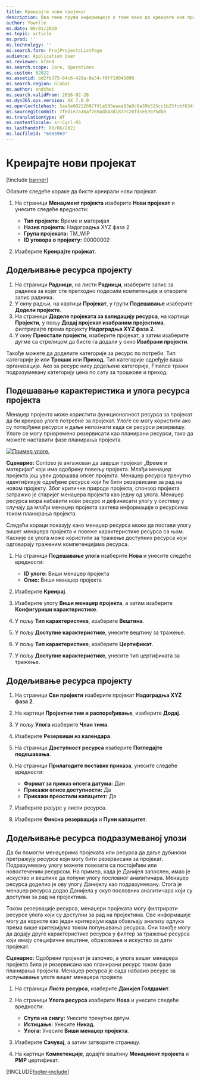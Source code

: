 ```yaml
---
title: Креирајте нови пројекат
description: Ова тема пружа информације о томе како да креирате нов пројекат.
author: Yowelle
ms.date: 09/01/2020
ms.topic: article
ms.prod: ''
ms.technology: ''
ms.search.form: ProjProjectsListPage
audience: Application User
ms.reviewer: kfend
ms.search.scope: Core, Operations
ms.custom: 82022
ms.assetid: bd2fb375-84c6-428a-8e54-f0f719045898
ms.search.region: Global
ms.author: andchoi
ms.search.validFrom: 2016-02-28
ms.dyn365.ops.version: AX 7.0.0
ms.openlocfilehash: 5aa5e00252697f91a585eaaa83a0c8a39b315cc1b25fcbf6343fdf2ce31a824e
ms.sourcegitcommit: 7f8d1e7a16af769adb43d1877c28fdce53975db8
ms.translationtype: HT
ms.contentlocale: sr-Cyrl-RS
ms.lasthandoff: 08/06/2021
ms.locfileid: "6985969"
---
```

# <a name="create-a-new-project"></a>Креирајте нови пројекат

[!include [banner](../includes/banner.md)]

Обавите следеће кораке да бисте креирали нови пројекат.

1. На страници **Менаџмент пројекта** изаберите **Нови пројекат** и унесите следеће вредности:

    - **Тип пројекта:** Време и материјал
    - **Назив пројекта:** Надоградња XYZ фаза 2
    - **Група пројеката:** TM\_WIP
    - **ID уговора о пројекту:** 00000002

2. Изаберите **Креирајте пројекат**.

## <a name="assign-a-resource-to-a-project"></a>Додељивање ресурса пројекту

1. На страници **Радници**, на листи **Радници**, изаберите запис за радника за којег сте претходно подесили компетенције и отворите запис радника.
2. У окну радњи, на картици **Пројекат**, у групи **Подешавање** изаберите **Додели пројекте**.
3. На страници **Доделе пројеката за валидацију ресурса**, на картици **Пројекти**, у пољу **Додај пројекат изабраним пројектима**, филтрирајте према пројекту **Надоградња XYZ фаза 2**.
4. У окну **Преостали пројекти**, изаберите пројекат, а затим изаберите дугме са стрелицом да бисте га додали у окно **Изабрани пројекти**.

Такође можете да доделите категорије за ресурс по потреби. Тип категорије је или **Трошак** или **Приход**. Тип категорије одређује ваша организација. Ако за ресурс нису додељене категорије, Finance тражи подразумевану категорију цена по сату за трошкове и приход.

## <a name="set-up-project-resource-and-role-characteristics"></a>Подешавање карактеристика и улога ресурса пројекта

Менаџер пројекта може користити функционалност ресурса за пројекат да би креирао улоге потребне за пројекат. Улоге се могу користити ако су потврђени ресурси и даље непознати када се ресурси резервишу. Улоге се могу привремено резервисати као планирани ресурси, тако да можете наставити фазе планирања пројекта.

[![Пример улоге.](./media/projectresourcing05.jpg)](./media/projectresourcing05.jpg) 

**Сценарио:** Contoso је ангажован да заврши пројекат „Време и материјал“ који има одобрену повељу пројекта. Млађи менаџер пројекта још увек довршава опсег пројекта. Менаџер ресурса тренутно идентификује одређене ресурсе који ће бити резервисани за рад на новом пројекту. Због критичне природе пројекта, спонзор пројекта затражио је старијег менаџера пројекта као једну од улога. Менаџер ресурса мора набавити нови ресурс и дефинисати улогу у систему у случају да млађи менаџер пројекта захтева информације о ресурсима током планирања пројекта.

Следећи кораци показују како менаџер ресурса може да постави улогу вишег менаџера пројекта и повеже карактеристике ресурса са њом. Касније се улога може користити за тражење доступних ресурса који одговарају траженим компетенцијама ресурса.

1. На страници **Подешавање улога** изаберите **Нова** и унесите следеће вредности:

    - **ID улоге:** Виши менаџер пројекта
    - **Опис:** Виши менаџер пројекта

2. Изаберите **Креирај**.
3. Изаберите улогу **Виши менаџер пројекта**, а затим изаберите **Конфигуриши карактеристике**.
4. У пољу **Тип карактеристике**, изаберите **Вештина**.
5. У пољу **Доступне карактеристике**, унесите вештину за тражење.
6. У пољу **Тип карактеристике**, изаберите **Цертификат**.
7. У пољу **Доступне карактеристике**, унесите тип цертификата за тражење.

## <a name="assign-a-project-resource-to-a-project"></a>Додељивање ресурса пројекту

1. На страници **Сви пројекти** изаберите пројекат **Надоградња XYZ фаза 2**.
2. На картици **Пројектни тим и распоређивање**, изаберите **Додај**.
3. У пољу **Улога** изаберите **Члан тима**.
4. Изаберите **Резервиши из календара**.
5. На страници **Доступност ресурса** изаберите **Погледајте подешавања**.
6. На страници **Прилагодите поставке приказа**, унесите следеће вредности:

    - **Формат за приказ опсега датума:** Дан
    - **Прикажи описе доступности:** Да
    - **Прикажи преостали капацитет:** Да

7. Изаберите ресурс у листи ресурса.
8. Изаберите **Фиксна резервација** и **Пуни капацитет**.

## <a name="assign-a-resource-to-a-default-role"></a>Додељивање ресурса подразумеваној улози

Да би помогли менаџерима пројеката или ресурса да даље дубински претражују ресурсе који могу бити резервисани за пројекат. Подразумевану улогу можете повезати са постојећим или новостеченим ресурсом. На пример, када је Данијел запослен, имао је искуство и вештине да попуни улогу пословног аналитичара. Менаџер ресурса доделио је ову улогу Данијелу као подразумевану. Стога је менаџер ресурса додао Данијела у скуп пословних аналитичара који су доступни за рад на пројектима.

Током резервације ресурса, менаџери пројеката могу филтрирати ресурсе улога који су доступни за рад на пројектима. Ове информације могу да користе као један критеријум када обављају анализу одлука према више критеријума током попуњавања ресурса. Они такође могу да додају друге карактеристике ресурса у филтер за тражење ресурса који имају специфичне вештине, образовање и искуство за дати пројекат.

**Сценарио:** Одобрени пројекат је започео, а улога вишег менаџера пројекта била је резервисана као планирани ресурс током фазе планирања пројекта. Менаџер ресурса је сада набавио ресурс за испуњавање улоге вишег менаџера пројекта.

1. На страници **Листа ресурса**, изаберите **Данијел Голдшмит**.
2. На страници **Улога ресурса** изаберите **Нова** и унесите следеће вредности:

    - **Ступа на снагу:** Унесите тренутни датум.
    - **Истицање:** Унесите **Никад**.
    - **Улога:** Унесите **Виши менаџер пројекта**.

3. Изаберите **Сачувај**, а затим затворите страницу.
4. На картици **Компетенције**, додајте вештину **Менаџмент пројекта** и **PMP** цертификат.


[!INCLUDE[footer-include](../includes/footer-banner.md)]